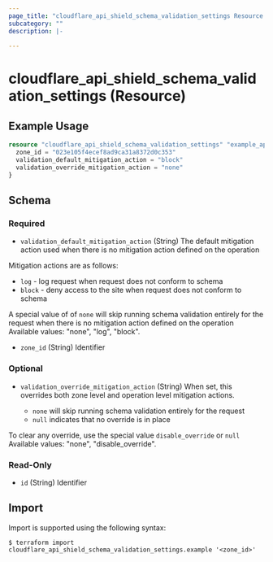 ```yaml
---
page_title: "cloudflare_api_shield_schema_validation_settings Resource - Cloudflare"
subcategory: ""
description: |-
  
---
```


# cloudflare_api_shield_schema_validation_settings (Resource)



## Example Usage

```terraform
resource "cloudflare_api_shield_schema_validation_settings" "example_api_shield_schema_validation_settings" {
  zone_id = "023e105f4ecef8ad9ca31a8372d0c353"
  validation_default_mitigation_action = "block"
  validation_override_mitigation_action = "none"
}
```

<!-- schema generated by tfplugindocs -->
## Schema

### Required

- `validation_default_mitigation_action` (String) The default mitigation action used when there is no mitigation action defined on the operation

Mitigation actions are as follows:

  * `log` - log request when request does not conform to schema
  * `block` - deny access to the site when request does not conform to schema

A special value of of `none` will skip running schema validation entirely for the request when there is no mitigation action defined on the operation
Available values: "none", "log", "block".
- `zone_id` (String) Identifier

### Optional

- `validation_override_mitigation_action` (String) When set, this overrides both zone level and operation level mitigation actions.

  - `none` will skip running schema validation entirely for the request
  - `null` indicates that no override is in place

To clear any override, use the special value `disable_override` or `null`
Available values: "none", "disable_override".

### Read-Only

- `id` (String) Identifier

## Import

Import is supported using the following syntax:

```shell
$ terraform import cloudflare_api_shield_schema_validation_settings.example '<zone_id>'
```
